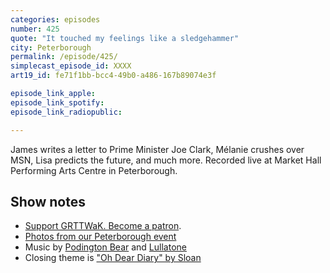 ```yaml
---
categories: episodes
number: 425
quote: "It touched my feelings like a sledgehammer"
city: Peterborough
permalink: /episode/425/
simplecast_episode_id: XXXX
art19_id: fe71f1bb-bcc4-49b0-a486-167b89074e3f

episode_link_apple: 
episode_link_spotify: 
episode_link_radiopublic: 

---
```


James writes a letter to Prime Minister Joe Clark, Mélanie crushes over MSN, Lisa predicts the future, and much more. Recorded live at Market Hall Performing Arts Centre in Peterborough.

## Show notes
* [Support GRTTWaK. Become a patron](https://grownupsreadthingstheywroteaskids.com/support/?utm_source=podcast&utm_medium=referral&utm_campaign=425).
* [Photos from our Peterborough event](https://www.facebook.com/media/set/?set=a.10155275961993600.1073741905.121054468599&type=1&l=6e4a19126d)
* Music by [Podington Bear](https://geo.itunes.apple.com/us/artist/podington-bear/id250459572?at=10lR7u&mt=1&app=music) and [Lullatone](https://geo.itunes.apple.com/us/artist/lullatone/id34467705?at=10lR7u&mt=1&app=music)
* Closing theme is ["Oh Dear Diary" by Sloan](http://sloan.spinshop.com/details/9850)
